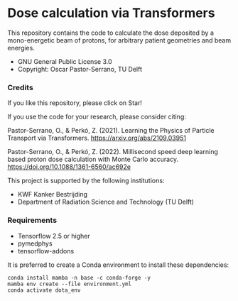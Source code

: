 # Dose calculation via Transformers #

This repository contains the code to calculate the dose deposited by a mono-energetic beam of protons, for arbitrary patient geometries and beam energies. 

* GNU General Public License 3.0
* Copyright: Oscar Pastor-Serrano, TU Delft

### Credits ###

If you like this repository, please click on Star!

If you use the code for your research, please consider citing:

Pastor-Serrano, O., & Perkó, Z. (2021). Learning the Physics of Particle Transport via Transformers.
<https://arxiv.org/abs/2109.03951>

Pastor-Serrano, O., & Perkó, Z. (2022). Millisecond speed deep learning based proton dose calculation with Monte Carlo accuracy.
<https://doi.org/10.1088/1361-6560/ac692e>

This project is supported by the following institutions:

* KWF Kanker Bestrijding
* Department of Radiation Science and Technology (TU Delft)

### Requirements ###

* Tensorflow 2.5 or higher
* pymedphys
* tensorflow-addons


It is preferred to create a Conda environment to install these dependencies:
```
conda install mamba -n base -c conda-forge -y
mamba env create --file environment.yml
conda activate dota_env
```